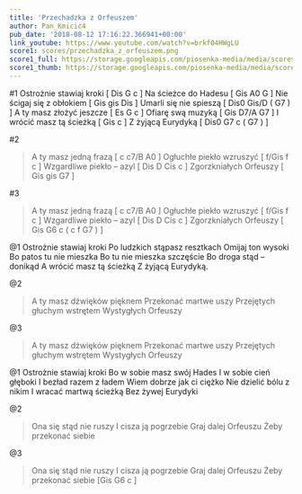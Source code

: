 ```yaml
---
title: 'Przechadzka z Orfeuszem'
author: Pan_Kmicic4
pub_date: '2018-08-12 17:16:22.366941+00:00'
link_youtube: https://www.youtube.com/watch?v=brkf04HWgLU
score1: scores/przechadzka_z_orfeuszem.png
score1_full: https://storage.googleapis.com/piosenka-media/media/scores/przechadzka_z_orfeuszem.png
score1_thumb: https://storage.googleapis.com/piosenka-media/media/scores/przechadzka_z_orfeuszem.png.180x0_q85_upscale.png
---
```


#1
Ostrożnie stawiaj kroki [ Dis G c ]
Na ścieżce do Hadesu [ Gis A0 G ]
Nie ścigaj się z obłokiem [ Gis gis Dis ]
Umarli się nie spieszą [ Dis0 Gis/D ( G7 ) ]
A ty masz złożyć jeszcze [ Es G c ]
Ofiarę swą muzyką [ Gis D7/A G7 ]
I wrócić masz tą ścieżką [ Gis c ]
Z żyjącą Eurydyką [ Dis0 G7 c ( G7 ) ]

#2
>A ty masz jedną frazą [ c c7/B A0 ]
>Ogłuchłe piekło wzruszyć [ f/Gis f c ]
>Wzgardliwe piekło – azyl [ Dis D Cis c ]
>Zgorzkniałych Orfeuszy [ Gis gis G7 ]

#3
>A ty masz jedną frazą [ c c7/B A0 ]
>Ogłuchłe piekło wzruszyć [ f/Gis f c ]
>Wzgardliwe piekło – azyl [ Dis D Cis c ]
>Zgorzkniałych Orfeuszy [ Gis G6 c ( c f G7 ) ]

@1
Ostrożnie stawiaj kroki
Po ludzkich stąpasz resztkach
Omijaj ton wysoki
Bo patos tu nie mieszka
Bo tu nie mieszka szczęście
Bo droga stąd – donikąd
A wrócić masz tą ścieżką
Z żyjącą Eurydyką.

@2
>A ty masz dźwięków pięknem
>Przekonać martwe uszy
>Przejętych głuchym wstrętem
>Wystygłych Orfeuszy

@3
>A ty masz dźwięków pięknem
>Przekonać martwe uszy
>Przejętych głuchym wstrętem
>Wystygłych Orfeuszy

@1
Ostrożnie stawiaj kroki
Bo w sobie masz swój Hades
I w sobie cień głęboki
I bezład razem z ładem
Wiem dobrze jak ci ciężko
Nie dzielić bólu z nikim
I wracać martwą ścieżką
Bez żywej Eurydyki

@2
>Ona się stąd nie ruszy
>I cisza ją pogrzebie
>Graj dalej Orfeuszu
>Żeby przekonać siebie

@3
>Ona się stąd nie ruszy
>I cisza ją pogrzebie
>Graj dalej Orfeuszu
>Żeby przekonać siebie [Gis G6 c ]